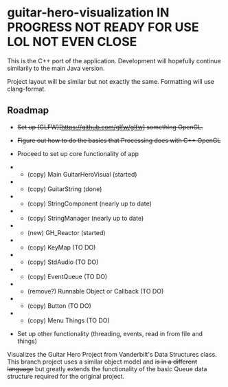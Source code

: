 # guitar-hero-visualization IN PROGRESS NOT READY FOR USE LOL NOT EVEN CLOSE
This is the C++ port of the application. Development will hopefully continue similarily to the 
main Java version.

Project layout will be similar but not exactly the same. Formatting will use clang-format.


## Roadmap
- ~~Set up (GLFW)[https://github.com/glfw/glfw] something OpenGL.~~
- ~~Figure out how to do the basics that Processing does with C++ OpenGL~~
- Proceed to set up core functionality of app
- - (copy) Main GuitarHeroVisual (started)
- - (copy) GuitarString (done)
- - (copy) StringComponent (nearly up to date)
- - (copy) StringManager (nearly up to date)
- - (new)  GH_Reactor (started)
- - (copy) KeyMap (TO DO)
- - (copy) StdAudio (TO DO)
- - (copy) EventQueue (TO DO)

- - (remove?) Runnable Object or Callback (TO DO)
- - (copy) Button (TO DO)
- - (copy) Menu Things (TO DO)

- Set up other functionality (threading, events, read in from file and things)

Visualizes the Guitar Hero Project from Vanderbilt's Data Structures class.
This branch project uses a similar object model and ~~is in a different language~~ but greatly extends the functionality of the basic Queue data structure required for the original project.

